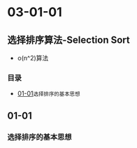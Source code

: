 # 03-01-01
## 选择排序算法-Selection Sort

* o(n^2)算法

### 目录
* [01-01](https://github.com/TYRMars/AlgorithmLearn/tree/master/Algorithms/03-01-01#01-01)`选择排序的基本思想`

## 01-01
### 选择排序的基本思想